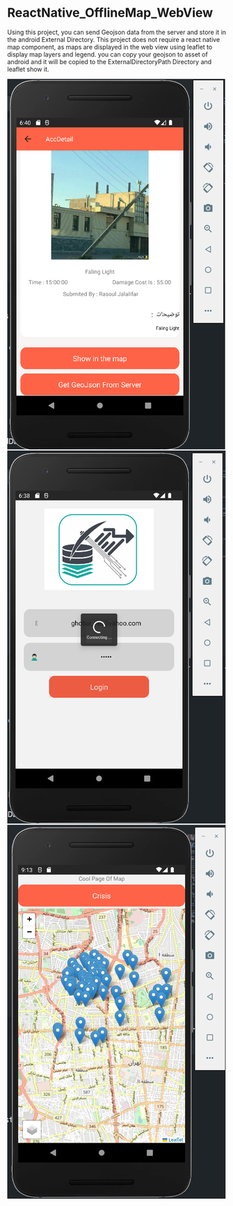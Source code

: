 # ReactNative_OfflineMap_WebView

Using this project, you can send Geojson data from the server and store it in the android External Directory. This project does not require a react native map component, as maps are displayed in the web view using leaflet to display map layers and legend.
you can copy your geojson to asset of android and it will be copied to the ExternalDirectoryPath Directory and leaflet show it.

![alt text](https://github.com/Rjalalifar/ReactNative_OfflineMap_WebView/blob/main/IMAGES/1.png)
![alt text](https://github.com/Rjalalifar/ReactNative_OfflineMap_WebView/blob/main/IMAGES/2.png)
![alt text](https://github.com/Rjalalifar/ReactNative_OfflineMap_WebView/blob/main/IMAGES/3.png)
